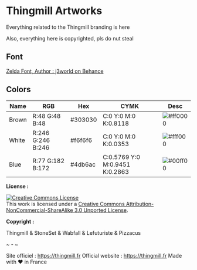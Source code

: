 # Thingmill Artworks

Everything related to the Thingmill branding is here

Also, everything here is copyrighted, pls do nut steal

## Font

<a href="https://www.behance.net/gallery/28527567/ZELDA-Typeface">Zelda Font, Author : j3world on Behance</a>

## Colors

|      Name      |       RGB        |   Hex   |         CYMK         |                       Desc                        |
|----------------|------------------|---------|----------------------|---------------------------------------------------|
| Brown              | R:48 G:48 B:48  | #303030 | C:0  Y:0  M:0  K:0.8118  | ![#ff0000](https://placehold.it/15/303030/000000?text=+)   |
| White           | R:246 G:246 B:246  | #f6f6f6 | C:0  Y:0  M:0  K:0.0353  | ![#fff000](https://placehold.it/15/f6f6f6/000000?text=+)   |
| Blue            | R:77 G:182 B:172  | #4db6ac | C:0.5769  Y:0  M:0.9451  K:0.2863  | ![#00ff00](https://placehold.it/15/4db6ac/000000?text=+)   |

__License :__

<a rel="license" href="http://creativecommons.org/licenses/by-nc-sa/3.0/"><img alt="Creative Commons License" style="border-width:0" src="https://i.creativecommons.org/l/by-nc-sa/3.0/88x31.png" /></a><br />This work is licensed under a <a rel="license" href="http://creativecommons.org/licenses/by-nc-sa/3.0/">Creative Commons Attribution-NonCommercial-ShareAlike 3.0 Unported License</a>.

__Copyright :__

Thingmill & StoneSet & Wabfall & Lefuturiste & Pizzacus

~ - ~

Site officiel : https://thingmill.fr
Official website : https://thingmill.fr
Made with ❤️ in France
